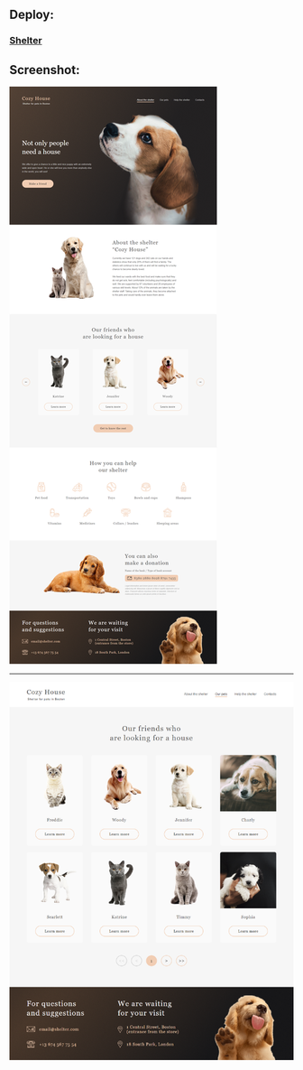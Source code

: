 ## Deploy:
### [Shelter](https://growlll.github.io/projects/shelter/pages/main/main.html)

## Screenshot:
![Shelter](screenshots/shelter-main.png)
***
![Shelter](screenshots/shelter-pets.png)
